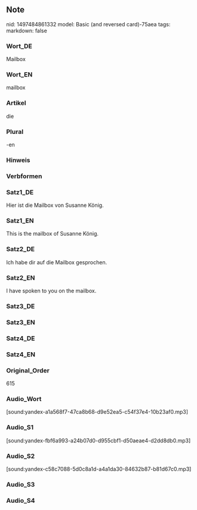 ## Note
nid: 1497484861332
model: Basic (and reversed card)-75aea
tags: 
markdown: false

### Wort_DE
Mailbox

### Wort_EN
mailbox

### Artikel
die

### Plural
-en

### Hinweis


### Verbformen


### Satz1_DE
Hier ist die Mailbox von Susanne König.

### Satz1_EN
This is the mailbox of Susanne König.

### Satz2_DE
Ich habe dir auf die Mailbox gesprochen.

### Satz2_EN
I have spoken to you on the mailbox.

### Satz3_DE


### Satz3_EN


### Satz4_DE


### Satz4_EN


### Original_Order
615

### Audio_Wort
[sound:yandex-a1a568f7-47ca8b68-d9e52ea5-c54f37e4-10b23af0.mp3]

### Audio_S1
[sound:yandex-fbf6a993-a24b07d0-d955cbf1-d50aeae4-d2dd8db0.mp3]

### Audio_S2
[sound:yandex-c58c7088-5d0c8a1d-a4a1da30-84632b87-b81d67c0.mp3]

### Audio_S3


### Audio_S4


